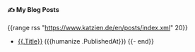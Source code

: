 #### ✍️ My Blog Posts
{{range rss "https://www.katzien.de/en/posts/index.xml" 20}}
- [{{.Title}}]({{.URL}}) ({{humanize .PublishedAt}})
  {{- end}}
